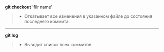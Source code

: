 __git checkout__ 'filr name'
> - Откатывает все изменения в указанном файле до состояния последнего коммита.
---
__git log__ 
> - Выводит список всех коммитов.
